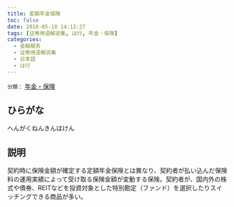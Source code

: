 ```yaml
---
title: 変額年金保険
toc: false
date: 2018-05-18 14:12:27
tags: [证券用语解说集, は行, 年金・保険]
categories:
  - 金融服务
  - 证券用语解说集
  - 日本語
  - は行
---
```


`分類：` [年金・保険](/tags/年金・保険/)

## ひらがな

へんがくねんきんほけん

## 説明

契約時に保険金額が確定する定額年金保険とは異なり、契約者が払い込んだ保険料の運用実績によって受け取る保険金額が変動する保険。契約者が、国内外の株式や債券、REITなどを投資対象とした特別勘定（ファンド）を選択したりスイッチングできる商品が多い。
